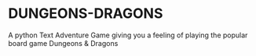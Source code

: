 # DUNGEONS-DRAGONS
A python Text Adventure Game giving you a feeling of playing the popular board game Dungeons &amp; Dragons

